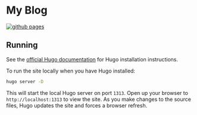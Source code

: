 # My Blog

[![github pages](https://github.com/appleboy/blog/actions/workflows/gh-pages.yml/badge.svg)](https://github.com/appleboy/blog/actions/workflows/gh-pages.yml)

## Running

See the [official Hugo documentation](https://gohugo.io/getting-started/installing/) for Hugo installation instructions.

To run the site locally when you have Hugo installed:

```sh
hugo server -D
```

This will start the local Hugo server on port `1313`. Open up your browser to `http://localhost:1313` to view the site. As you make changes to the source files, Hugo updates the site and forces a browser refresh.
